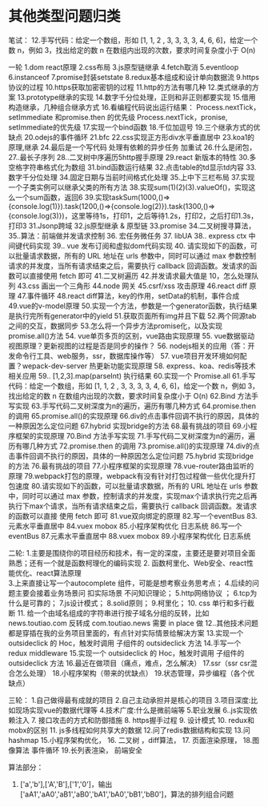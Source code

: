 # 其他类型问题归类

笔试：
12.手写代码：给定一个数组，形如 [1, 1, 2 , 3, 3, 3, 3, 4, 6, 6]，给定一个数 n，例如 3，找出给定的数 n 在数组内出现的次数，要求时间复杂度小于 O(n)

一轮
1.dom react原理 
2.css布局 
3.js原型链继承
4.fetch取消
5.eventloop
6.instanceof
7.promise封装setstate
8.redux基本组成和设计单向数据流
9.https协议的过程
10.https获取加密密钥的过程
11.http的方法有哪几种
12.类式继承的方案
13.prototype继承的实现
14.数字千分位处理，正则和非正则都要实现
15.借用构造继承，几种组合继承方式
16.看编程代码说出运行结果：
Process.nextTick，setImmediate 和promise.then 的优先级
Process.nextTick，pronise, setImmediate的优先级
17.实现一个bind函数
18.千位加逗号
19.三个继承方式的优缺点
20.odejs的事件循环
21.bfc
22.css实现正方形div水平垂直居中
23.koa1的原理,继承
24.最后是一个写代码 处理有依赖的异步任务 加重试
26.什么是闭包，
27..最长子序列
28..二叉树中序遍历5http握手原理
29.react 新版本的特性
30.多空格字符串格式化为数组
31.bind函数运行结果
32.点击table的td显示td内容
33.数字千分位处理
34.固定日期与当前时间格式化处理
35.上中下三栏布局
37.实现一个子类实例可以继承父类的所有方法
38.实现sum(1)(2)(3).valueOf()，实现这么一个sum函数，返回6
39.实现taskSum(1000,()=>{console.log(1)}).task(1200,()=>{console.log(2)}).task(1300,()=>{console.log(3)})，这里等待1s，打印1，之后等待1.2s，打印2，之后打印1.3s，打印3
31.Jsonp跨域
32.js原型继承 & 原型链
33.promise
34.二叉树搜寻算法，
35..算法：前端做并发请求控制
36. 宏任务微任务
37. libUA
38.. express ctx 中间键代码实现
39.. vue 发布订阅和虚拟dom代码实现
40. 请实现如下的函数，可以批量请求数据，所有的 URL 地址在 urls 参数中，同时可以通过 max 参数控制请求的并发度，当所有请求结束之后，需要执行 callback 回调函数。发请求的函数可以直接使用 fetch 即可
41.二叉树遍历
42.并发请求最大值是 10，怎么处理队列
43.css 画出一个三角形
44.node 网关
45.csrf/xss 攻击原理
46.react diff 原理
47.事件循环
48.react diff算法，key的作用，setData的机制，事件合成
49.vue的v-model原理
50.实现一个方法，参数是一个generator函数，执行结果是执行完所有generator中的yield
51.获取页面所有img并且下载
52.两个同源tab之间的交互，数据同步
53.怎么将一个异步方法promise化，以及实现promise.all()方法
54. vue单页多页的区别，vue路由实现原理
55. vue数据驱动视图原理？更新视图的过程是否是同步的操作？
56. nodejs相关的应用（答：开发命令行工具、web服务，ssr，数据库操作等）
57. vue项目开发环境如何配置？wepack-dev-server 热更新功能实现原理
58. express、koa、redis等技术相关应用
59.. [1,2,3].map(parseInt) 执行结果
60.实现一个 Promise.all
61.手写代码：给定一个数组，形如 [1, 1, 2 , 3, 3, 3, 3, 4, 6, 6]，给定一个数 n，例如 3，找出给定的数 n 在数组内出现的次数，要求时间复杂度小于 O(n)
62.Bind 方法手写实现
63.手写代码二叉树深度为n的遍历，遍历有哪几种方式
64.promise.then 的调用
65.promise.all()的实现原理
66.div的点击事件回调不执行的原因，具体的一种原因怎么定位问题
67.hybrid 实现bridge的方法
68.最有挑战的项目
69.小程序框架的实现原理
70.Bind 方法手写实现
71.手写代码二叉树深度为n的遍历，遍历有哪几种方式
72.promise.then 的调用
73.promise.all()的实现原理
74.div的点击事件回调不执行的原因，具体的一种原因怎么定位问题
75.hybrid 实现bridge的方法
76.最有挑战的项目
77.小程序框架的实现原理
78.vue-router路由监听的原理
79.webpack打包的原理，webpack有没有针对打包过程做一些优化提升打包速度
80.请实现如下的函数，可以批量请求数据，所有的 URL 地址在 urls 参数中，同时可以通过 max 参数，控制请求的并发度，实现max个请求执行完之后再执行下max个请求，当所有请求结束之后，需要执行 callback 回调函数。发请求的函数可以直接 使用 fetch 即可
81.vue双向绑定的原理
82.写一个eventBus
83.元素水平垂直居中
84.vuex mobox
85.小程序架构优化 日志系统
86.写一个eventBus
87.元素水平垂直居中
88.vuex mobox
89.小程序架构优化 日志系统

二轮:
1.主要是围绕你的项目经历和技术，有一定的深度，主要还是要对项目全面熟悉；还有一个就是函数柯理化的编码实现
2. 函数柯里化、Web安全、react性能优化、react算法原理	
3.上来直接让写一个autocomplete 组件，可能是想考察业务思考点；
4.后续的问题主要会接着业务场景问 扣实际场景 不问知识理论；
5.http网络协议 ；
6.tcp为什么是可靠的；
7.js设计模式；
8.solid原则；
9.柯里化；
10. css 单行和多行截断
11. 给一个由域名组成的字符串进行按子域名分组的反转，比如 news.toutiao.com 反转成 com.toutiao.news 需要 in place 做
12..其他技术问题都是穿插在我的业务项目里面的，有点针对实际情景给解决方案
13.实现一个 outsideclick 的 Hoc，触发时调用 子组件的 outsideclick 方法
14.手写一个 redux middleware
15.实现一个 outsideclick 的 Hoc，触发时调用 子组件的 outsideclick 方法
16.最近在做项目（痛点，难点，怎么解决）
17.ssr（ssr csr混合怎么处理）
18.小程序架构（带来的优缺点）
19.状态管理，异步编程（各个优缺点）


三轮：
1.自己做得最有成就的项目
2.自己主动承担并是核心的项目
3.项目深度:比如现场实现vue的数据代理等
4.技术广度:什么是微前端等
5.职业发展
6..js实现依赖注入
7. 接口攻击的方式和防御措施
8. https握手过程
9. 设计模式
10. redux和 mobx的区别
11. js多线程如何共享大的数据
12.问了redis数据结构和实现
13.问hashmap
15.小程序架构优化，
16. 二叉树 ，diff算法，
17. 页面渲染原理， 
18.图像算法 事件循环
19.长列表渲染， 前端安全

算法部分：
1. ['a','b'],['A','B'],['1','0']，输出['aA1','aA0','aB1','aB0','bA1','bA0','bB1','bB0']，算法的排列组合问题